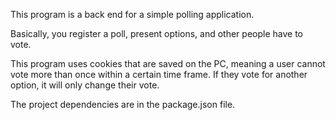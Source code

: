 This program is a back end for a simple polling application.

Basically, you register a poll, present options, and other people have to vote.

This program uses cookies that are saved on the PC, meaning a user cannot vote more than once within a certain time frame. If they vote for another option, it will only change their vote.

The project dependencies are in the package.json file.
